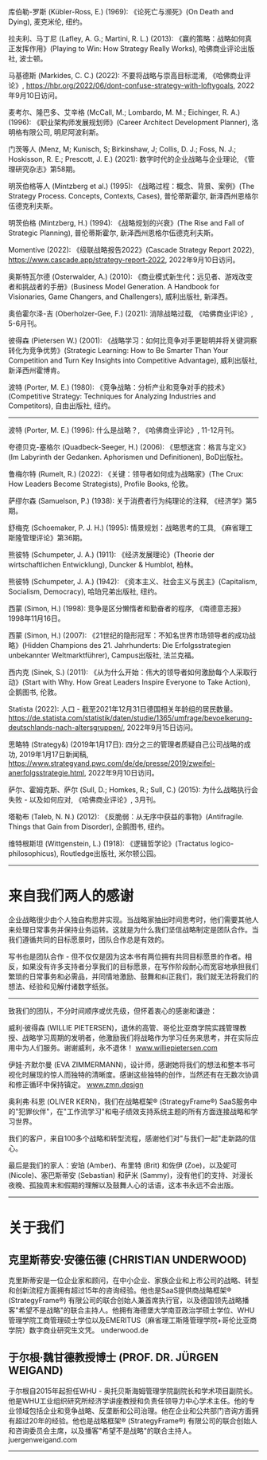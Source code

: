 库伯勒-罗斯 (Kübler-Ross, E.) (1969): 《论死亡与濒死》(On Death and Dying), 麦克米伦, 纽约。

拉夫利、马丁尼 (Lafley, A. G.; Martini, R. L.) (2013): 《赢的策略：战略如何真正发挥作用》(Playing to Win: How Strategy Really Works), 哈佛商业评论出版社, 波士顿。

马基德斯 (Markides, C. C.) (2022): 不要将战略与崇高目标混淆, 《哈佛商业评论》, https://hbr.org/2022/06/dont-confuse-strategy-with-loftygoals, 2022年9月10日访问。

麦考尔、隆巴多、艾辛格 (McCall, M.; Lombardo, M. M.; Eichinger, R. A.) (1996): 《职业架构师发展规划师》(Career Architect Development Planner), 洛明格有限公司, 明尼阿波利斯。

门茨等人 (Menz, M; Kunisch, S; Birkinshaw, J; Collis, D. J.; Foss, N. J.; Hoskisson, R. E.; Prescott, J. E.) (2021): 数字时代的企业战略与企业理论, 《管理研究杂志》第58期。

明茨伯格等人 (Mintzberg et al.) (1995): 《战略过程：概念、背景、案例》(The Strategy Process. Concepts, Contexts, Cases), 普伦蒂斯霍尔, 新泽西州恩格尔伍德克利夫斯。

明茨伯格 (Mintzberg, H.) (1994): 《战略规划的兴衰》(The Rise and Fall of Strategic Planning), 普伦蒂斯霍尔, 新泽西州恩格尔伍德克利夫斯。

Momentive (2022): 《级联战略报告2022》(Cascade Strategy Report 2022), https://www.cascade.app/strategy-report-2022, 2022年9月10日访问。

奥斯特瓦尔德 (Osterwalder, A.) (2010): 《商业模式新生代：远见者、游戏改变者和挑战者的手册》(Business Model Generation. A Handbook for Visionaries, Game Changers, and Challengers), 威利出版社, 新泽西。

奥伯霍尔泽-吉 (Oberholzer-Gee, F.) (2021): 消除战略过载, 《哈佛商业评论》, 5-6月刊。

彼得森 (Pietersen W.) (2001): 《战略学习：如何比竞争对手更聪明并将关键洞察转化为竞争优势》(Strategic Learning: How to Be Smarter Than Your Competition and Turn Key Insights into Competitive Advantage), 威利出版社, 新泽西州霍博肯。

波特 (Porter, M. E.) (1980): 《竞争战略：分析产业和竞争对手的技术》(Competitive Strategy: Techniques for Analyzing Industries and Competitors), 自由出版社, 纽约。

---


波特 (Porter, M. E.) (1996): 什么是战略？, 《哈佛商业评论》, 11-12月刊。

夸德贝克-塞格尔 (Quadbeck-Seeger, H.) (2006): 《思想迷宫：格言与定义》(Im Labyrinth der Gedanken. Aphorismen und Definitionen), BoD出版社。

鲁梅尔特 (Rumelt, R.) (2022): 《关键：领导者如何成为战略家》(The Crux: How Leaders Become Strategists), Profile Books, 伦敦。

萨缪尔森 (Samuelson, P.) (1938): 关于消费者行为纯理论的注释, 《经济学》第5期。

舒梅克 (Schoemaker, P. J. H.) (1995): 情景规划：战略思考的工具, 《麻省理工斯隆管理评论》第36期。

熊彼特 (Schumpeter, J. A.) (1911): 《经济发展理论》(Theorie der wirtschaftlichen Entwicklung), Duncker & Humblot, 柏林。

熊彼特 (Schumpeter, J. A.) (1942): 《资本主义、社会主义与民主》(Capitalism, Socialism, Democracy), 哈珀兄弟出版社, 纽约。

西蒙 (Simon, H.) (1998): 竞争是区分懒惰者和勤奋者的程序, 《南德意志报》1998年11月16日。

西蒙 (Simon, H.) (2007): 《21世纪的隐形冠军：不知名世界市场领导者的成功战略》(Hidden Champions des 21. Jahrhunderts: Die Erfolgsstrategien unbekannter Weltmarktführer), Campus出版社, 法兰克福。

西内克 (Sinek, S.) (2011): 《从为什么开始：伟大的领导者如何激励每个人采取行动》(Start with Why. How Great Leaders Inspire Everyone to Take Action), 企鹅图书, 伦敦。

Statista (2022): 人口 - 截至2021年12月31日德国相关年龄组的居民数量。https://de.statista.com/statistik/daten/studie/1365/umfrage/bevoelkerung-deutschlands-nach-altersgruppen/, 2022年9月15日访问。

思略特 (Strategy&) (2019年1月17日): 四分之三的管理者质疑自己公司战略的成功, 2019年1月17日新闻稿, https://www.strategyand.pwc.com/de/de/presse/2019/zweifel-anerfolgsstrategie.html, 2022年9月10日访问。

萨尔、霍姆克斯、萨尔 (Sull, D.; Homkes, R.; Sull, C.) (2015): 为什么战略执行会失败 - 以及如何应对, 《哈佛商业评论》, 3月刊。

塔勒布 (Taleb, N. N.) (2012): 《反脆弱：从无序中获益的事物》(Antifragile. Things that Gain from Disorder), 企鹅图书, 纽约。

维特根斯坦 (Wittgenstein, L.) (1918): 《逻辑哲学论》(Tractatus logico-philosophicus), Routledge出版社, 米尔顿公园。

---


# 来自我们两人的感谢

企业战略很少由个人独自构思并实现。当战略家抽出时间思考时，他们需要其他人来处理日常事务并保持业务运转。这就是为什么我们坚信战略制定是团队合作。当我们遵循共同的目标愿景时，团队合作总是有效的。

写书也是团队合作 - 但不仅仅是因为这本书有两位拥有共同目标愿景的作者。相反，如果没有许多支持者分享我们的目标愿景，在写作阶段耐心而宽容地承担我们繁琐的日常事务和必需品，并同情地激励、鼓舞和纠正我们，我们就无法将我们的想法、经验和见解付诸数字纸张。

---


致我们的团队，不分时间顺序或优先级，但怀着衷心的感谢和谦逊：

威利·彼得森 (WILLIE PIETERSEN)，退休的高管、哥伦比亚商学院实践管理教授、战略学习周期的发明者，他激励我们将战略作为学习任务来思考，并在实际应用中为人们服务。谢谢威利，永不退休！
www.williepietersen.com

伊娃·齐默尔曼 (EVA ZIMMERMANN)，设计师，感谢她将我们的想法和整本书可视化时展现的惊人而独特的清晰度。感谢这些独特的创作，当然还有在无数次协调和修正循环中保持镇定。
www.zmn.design

奥利弗·科恩 (OLIVER KERN)，我们在战略框架® (StrategyFrame®) SaaS服务中的"犯罪伙伴"，在"工作流学习"和电子绩效支持系统主题的所有方面连接战略和学习世界。

我们的客户，来自100多个战略和转型流程，感谢他们对"与我们一起"走新路的信心。

最后是我们的家人：安珀 (Amber)、布里特 (Brit) 和佐伊 (Zoe)，以及妮可 (Nicole)、塞巴斯蒂安 (Sebastian) 和萨米 (Sammy)，没有他们的支持、对漫长夜晚、孤独周末和假期的理解以及鼓舞人心的话语，这本书永远不会出版。

---


# 关于我们

## 克里斯蒂安·安德伍德 (CHRISTIAN UNDERWOOD)

克里斯蒂安是一位企业家和顾问，在中小企业、家族企业和上市公司的战略、转型和创新流程方面拥有超过15年的咨询经验。他也是SaaS提供商战略框架® (StrategyFrame®) 有限公司的联合创始人兼首席执行官，以及德国领先战略播客"希望不是战略"的联合主持人。他拥有海德堡大学南亚政治学硕士学位、WHU管理学院工商管理硕士学位以及EMERITUS（麻省理工斯隆管理学院+哥伦比亚商学院）数字商业研究生文凭。
underwood.de

## 于尔根·魏甘德教授博士 (PROF. DR. JÜRGEN WEIGAND)

于尔根自2015年起担任WHU - 奥托贝斯海姆管理学院副院长和学术项目副院长。他是WHU工业组织研究所经济学讲座教授和负责任领导力中心学术主任。他的专业领域包括企业和竞争战略、反垄断和公司治理。他在企业和公共部门咨询方面拥有超过20年的经验。他也是战略框架® (StrategyFrame®) 有限公司的联合创始人和咨询委员会主席，以及播客"希望不是战略"的联合主持人。
juergenweigand.com

---